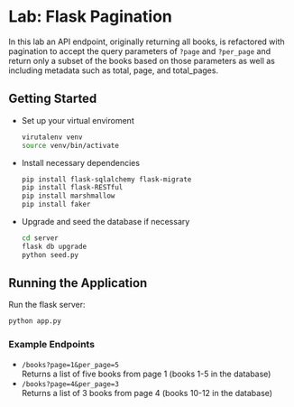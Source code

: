 # Lab: Flask Pagination
In this lab an API endpoint, originally returning all books, is refactored with pagination to accept the query parameters of `?page` and `?per_page` and return only a subset of the books based on those parameters as well as including metadata such as total, page, and total_pages.

## Getting Started
* Set up your virtual enviroment <br> 

  ```bash
  virutalenv venv
  source venv/bin/activate
  ```
* Install necessary dependencies <br>
  ```bash
  pip install flask-sqlalchemy flask-migrate
  pip install flask-RESTful
  pip install marshmallow
  pip install faker
  ```
* Upgrade and seed the database if necessary <br>
  ```bash
  cd server
  flask db upgrade
  python seed.py
  ```

## Running the Application
Run the flask server: <br>
```bash
python app.py
```
### Example Endpoints
* `/books?page=1&per_page=5` <br>
Returns a list of five books from page 1 (books 1-5 in the database)
* `/books?page=4&per_page=3` <br>
Returns a list of 3 books from page 4 (books 10-12 in the database)
